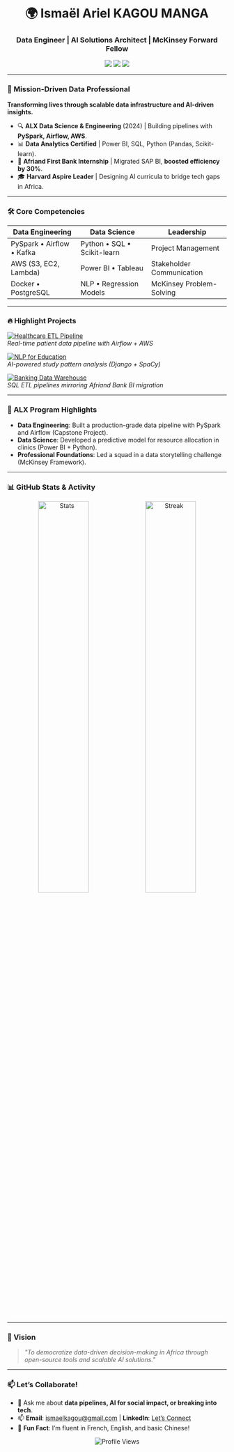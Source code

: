 <h1 align="center">🌍 Ismaël Ariel KAGOU MANGA</h1>
<h3 align="center">Data Engineer | AI Solutions Architect | McKinsey Forward Fellow</h3>

<p align="center">
  <a href="https://www.linkedin.com/in/ismaël-kagou-manga-205854270/"><img src="https://img.shields.io/badge/LinkedIn-0A66C2?style=for-the-badge&logo=linkedin&logoColor=white"/></a>
  <a href="mailto:ismaelkagou@gmail.com"><img src="https://img.shields.io/badge/Gmail-EA4335?style=for-the-badge&logo=gmail&logoColor=white"/></a>
  <a href="https://x.com/Iska000111"><img src="https://img.shields.io/badge/Twitter-1DA1F2?style=for-the-badge&logo=twitter&logoColor=white"/></a>
</p>

---

### **🚀 Mission-Driven Data Professional**  
**Transforming lives through scalable data infrastructure and AI-driven insights.**  
- 🔍 **ALX Data Science & Engineering** (2024) | Building pipelines with **PySpark, Airflow, AWS**.  
- 📊 **Data Analytics Certified** | Power BI, SQL, Python (Pandas, Scikit-learn).  
- 🏦 **Afriand First Bank Internship** | Migrated SAP BI, **boosted efficiency by 30%**.  
- 🎓 **Harvard Aspire Leader** | Designing AI curricula to bridge tech gaps in Africa.  

---

### **🛠️ Core Competencies**  
| **Data Engineering**       | **Data Science**          | **Leadership**             |  
|----------------------------|---------------------------|----------------------------|  
| PySpark • Airflow • Kafka  | Python • SQL • Scikit-learn | Project Management       |  
| AWS (S3, EC2, Lambda)      | Power BI • Tableau        | Stakeholder Communication |  
| Docker • PostgreSQL        | NLP • Regression Models   | McKinsey Problem-Solving  |  

---

### **🔥 Highlight Projects**  
[![Healthcare ETL Pipeline](https://github-readme-stats.vercel.app/api/pin/?username=letschangeAfrica&repo=FOOD_ORDER&theme=dark)](https://github.com/letschangeAfrica/FOOD_ORDER)  
*Real-time patient data pipeline with Airflow + AWS*  

[![NLP for Education](https://github-readme-stats.vercel.app/api/pin/?username=letschangeAfrica&repo=nlp-edtech&theme=dark)](https://github.com/letschangeAfrica/nlp-edtech)  
*AI-powered study pattern analysis (Django + SpaCy)*  

[![Banking Data Warehouse](https://github-readme-stats.vercel.app/api/pin/?username=letschangeAfrica&repo=banking-dwh&theme=dark)](https://github.com/letschangeAfrica/banking-dwh)  
*SQL ETL pipelines mirroring Afriand Bank BI migration*  

---

### **📌 ALX Program Highlights**  
- **Data Engineering**: Built a production-grade data pipeline with PySpark and Airflow (Capstone Project).  
- **Data Science**: Developed a predictive model for resource allocation in clinics (Power BI + Python).  
- **Professional Foundations**: Led a squad in a data storytelling challenge (McKinsey Framework).  

---

### **📊 GitHub Stats & Activity**  
<p align="center">
  <img src="https://github-readme-stats.vercel.app/api?username=letschangeAfrica&show_icons=true&theme=vision-friendly-dark&hide_border=true" alt="Stats" width="48%"/>
  <img src="https://github-readme-streak-stats.herokuapp.com/?user=letschangeAfrica&theme=vision-friendly-dark&hide_border=true" alt="Streak" width="48%"/>
</p>

---

### **🎯 Vision**  
> *"To democratize data-driven decision-making in Africa through open-source tools and scalable AI solutions."*  

---

### **📫 Let’s Collaborate!**  
- 💬 Ask me about **data pipelines, AI for social impact, or breaking into tech**.  
- 📫 **Email**: ismaelkagou@gmail.com | **LinkedIn**: [Let’s Connect](https://www.linkedin.com/in/ismaël-kagou-manga-205854270/)  
- 🌟 **Fun Fact**: I’m fluent in French, English, and basic Chinese!  

<p align="center">
  <img src="https://komarev.com/ghpvc/?username=your-data-username&label=Profile%20views&color=blueviolet&style=flat" alt="Profile Views"/>
</p>
